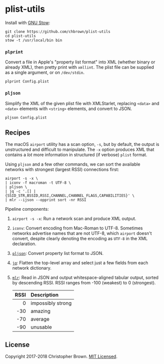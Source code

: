 # plist-utils

Install with [GNU Stow](https://www.gnu.org/software/stow/):

    git clone https://github.com/chbrown/plist-utils
    cd plist-utils
    stow -t /usr/local/bin bin


### `plprint`

Convert a file in Apple's "property list format" into XML (whether binary or already XML),
then pretty print with `xmllint`.
The plist file can be supplied as a single argument, or on `/dev/stdin`.

    plprint Config.plist


### `pljson`

Simplify the XML of the given plist file with XMLStarlet,
replacing `<data>` and `<date>` elements with `<string>` elements,
and convert to JSON.

    pljson Config.plist


## Recipes

The macOS `airport` utility has a scan option, `-s`,
but by default, the output is unstructured and difficult to manipulate.
The `-x` option produces XML that contains a _lot_ more information in structured (if verbose) `plist` format.

Using `pljson` and a few other commands,
we can sort the available networks with strongest (largest RSSI) connections first:

    airport -s -x \
    | iconv -f macroman -t UTF-8 \
    | pljson \
    | jq -c '.[] | {SSID_STR,BSSID,RSSI,CHANNEL,CHANNEL_FLAGS,CAPABILITIES}' \
    | mlr --ijson --opprint sort -nr RSSI

Pipeline components:

1. `airport -s -x`:
   Run a network scan and produce XML output.
2. `iconv`:
   Convert encoding from Mac-Roman to UTF-8.
   Sometimes networks advertise names that are not UTF-8, which `airport` doesn't convert,
   despite clearly denoting the encoding as `UTF-8` in the XML declaration.
3. [`pljson`](#pljson):
   Convert property list format to JSON.
4. [`jq`](https://stedolan.github.io/jq/):
   Flatten the top-level array and select just a few fields from each network dictionary.
5. [`mlr`](https://johnkerl.org/miller/doc/):
   Read in JSON and output whitespace-aligned tabular output, sorted by descending RSSI.
   RSSI ranges from -100 (weakest) to 0 (strongest).

   | RSSI | Description       |
   |-----:|:------------------|
   |    0 | impossibly strong |
   |  -30 | amazing           |
   |  -70 | average           |
   |  -90 | unusable          |


## License

Copyright 2017-2018 Christopher Brown.
[MIT Licensed](https://chbrown.github.io/licenses/MIT/#2017-2018).
